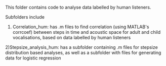 This folder contains code to analyse data labelled by human listeners.

Subfolders include

1) Correlation_hum: has .m files to find correlation (using MATLAB's corrcoef) between steps in time and acoustic space for adult and child vocalisations, based on data labelled by human listeners

2)Stepsize_analysis_hum: has a subfolder containing .m files for stepsize distribution based analyses, as well as a subfolder with files for generating data for logistic regression
